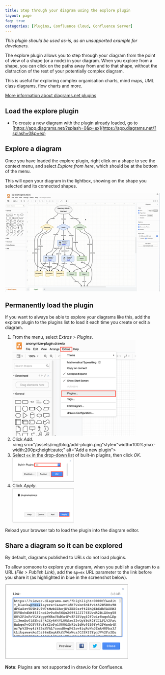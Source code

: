 ```yaml
---
title: Step through your diagram using the explore plugin
layout: page
faq: true
categories: [Plugins, Confluence Cloud, Confluence Server]
---
```


_This plugin should be used as-is, as an unsupported example for developers._

The explore plugin allows you to step through your diagram from the point of view of a shape (or a node) in your diagram. When you explore from a shape, you can click on the paths away from and to that shape, without the distraction of the rest of your potentially complex diagram.

This is useful for exploring complex organisation charts, mind maps, UML class diagrams, flow charts and more.

[More information about diagrams.net plugins](/doc/faq/plugins.html)

## Load the explore plugin

* To create a new diagram with the plugin already loaded, go to [https://app.diagrams.net/?splash=0&p=ex](https://app.diagrams.net/?splash=0&p=ex)

## Explore a diagram

Once you have loaded the explore plugin, right click on a shape to see the context menu, and select _Explore from here_, which should be at the bottom of the menu.

This will open your diagram in the lightbox, showing on the shape you selected and its connected shapes.

<img src="/assets/img/blog/explore-from-here.gif" style="max-width:100%;height:auto;" alt="Using the explore plugin to step through a complex org chart">

## Permanently load the plugin

If you want to always be able to explore your diagrams like this, add the explore plugin to the plugins list to load it each time you create or edit a diagram.

1. From the menu, select _Extras > Plugins_.
<br /><img src="/assets/img/blog/extras-plugins.png" style="width=100%;max-width:400px;height:auto;" alt="Open the plugins list">
2. Click _Add_.
<br /><img src="/assets/img/blog/add-plugin.png"style="width=100%;max-width:200px;height:auto;" alt="Add a new plugin">
3. Select ``ex`` in the drop-down list of built-in plugins, then click _OK_.
<br /><img src="/assets/img/blog/add-explore-plugin.png" style="width=100%;max-width:200px;height:auto;" alt="Add the explore plugin">
4. Click _Apply_.
<br /><img src="/assets/img/blog/apply-add-explore-plugin.png" style="width=100%;max-width:200px;height:auto;" alt="Add the explore plugin">

Reload your browser tab to load the plugin into the diagram editor.

## Share a diagram so it can be explored

By default, diagrams published to URLs do not load plugins.

To allow someone to explore your diagram, when you publish a diagram to a URL (_File > Publish Link_), add the ``&p=ex`` URL parameter to the link before you share it (as highlighted in blue in the screenshot below).

<img src="/assets/img/blog/share-link-explore-plugin.png" style="width=100%;max-width:400px;height:auto;" alt="Share a link to your diagram and enable the explore plugin">

**Note:** Plugins are not supported in draw.io for Confluence.

